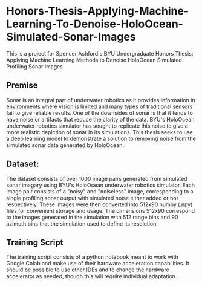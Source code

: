 # Honors-Thesis-Applying-Machine-Learning-To-Denoise-HoloOcean-Simulated-Sonar-Images
This is a project for Spencer Ashford's BYU Undergraduate Honors Thesis: Applying Machine Learning Methods to Denoise HoloOcean Simulated Profiling Sonar Images

## Premise
Sonar is an integral part of underwater robotics as it provides information in environments where vision is limited and many types of traditional sensors fail to give reliable results.  One of the downsides of sonar is that it tends to have noise or artifacts that reduce the clarity of the data.  BYU's HoloOcean underwater robotics simulator has sought to replicate this noise to give a more realistic depiction of sonar in its simulations.  This thesis seeks to use a deep learning model to demonstrate a solution to removing noise from the simulated sonar data generated by HoloOcean.

## Dataset:
The dataset consists of over 1000 image pairs generated from simulated sonar imagary using BYU's HoloOcean underwater robotics simulator.  Each image pair consists of a "noisy" and "noiseless" image, corresponding to a single profiling sonar output with simulated noise either added or not respectively.  These images were then converted into 512x90 numpy (.npy) files for convenient storage and usage.  The dimensions 512x90 correspond to the images generated in the simulation with 512 range bins and 90 azimuth bins that the simulation used to define its resolution.

## Training Script
The training script consists of a python notebook meant to work with Google Colab and make use of their hardware acceleration capabilities.  It should be possible to use other IDEs and to change the hardware accelerator as needed, though this will require individual adaptation.

